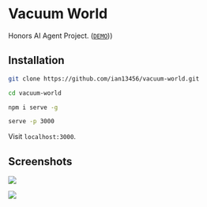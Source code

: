 # Vacuum World

Honors AI Agent Project. ([`DEMO`](https://ian13456.github.io/vacuum-world/)))

## Installation

```bash
git clone https://github.com/ian13456/vacuum-world.git

cd vacuum-world

npm i serve -g

serve -p 3000
```

Visit `localhost:3000`. 

## Screenshots

![](https://i.imgur.com/M4Z6YkJ.png)

![](https://i.imgur.com/7izuY55.png)


